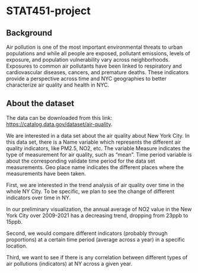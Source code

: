 # STAT451-project

## Background
Air pollution is one of the most important environmental threats to urban populations and while all people are exposed, pollutant emissions, levels of exposure, and population vulnerability vary across neighborhoods. Exposures to common air pollutants have been linked to respiratory and cardiovascular diseases, cancers, and premature deaths. These indicators provide a perspective across time and NYC geographies to better characterize air quality and health in NYC.



## About the dataset

The data can be downloaded from this link: https://catalog.data.gov/dataset/air-quality.

We are interested in a data set about the air quality about New York City. In this data set, there is a Name variable which represents the different air quality indicators, like PM2.5, NO2, etc. The variable Measure indicates the type of measurement for air quality, such as “mean”. Time period variable is about the corresponding validate time period for the data set measurements. Geo place name indicates the different places where the measurements have been taken. 

First, we are interested in the trend analysis of air quality over time in the whole NY City. To be specific, we plan to see the change of different indicators over time in NY.

In our preliminary visualization, the annual average of NO2 value in the New York City over 2009-2021 has a decreasing trend, dropping from 23ppb to 15ppb. 

Second, we would compare different indicators (probably through proportions) at a certain time period (average across a year) in a specific location. 

Third, we want to see if there is any correlation between different types of air pollutions (indicators) at NY across a given year. 

